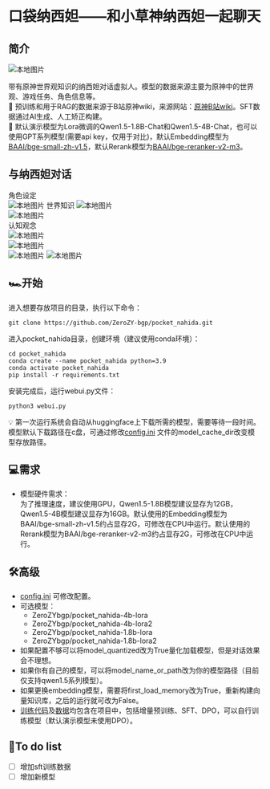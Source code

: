 # 口袋纳西妲——和小草神纳西妲一起聊天
## 简介   
![本地图片](pics/纳西妲表情.png)

带有原神世界观知识的纳西妲对话虚拟人。模型的数据来源主要为原神中的世界观、游戏任务、角色信息等。   
📕 预训练和用于RAG的数据来源于B站原神wiki，来源网站：[原神B站wiki](https://wiki.biligame.com/ys/%E9%A6%96%E9%A1%B5)。SFT数据通过AI生成、人工矫正构建。  
🔆 默认演示模型为Lora微调的Qwen1.5-1.8B-Chat和Qwen1.5-4B-Chat，也可以使用GPT系列模型(需要api key，仅用于对比)，默认Embedding模型为[BAAI/bge-small-zh-v1.5](https://huggingface.co/BAAI/bge-small-zh-v1.5)，默认Rerank模型为[BAAI/bge-reranker-v2-m3](https://huggingface.co/BAAI/bge-reranker-v2-m3)。  
## 与纳西妲对话
角色设定  
![本地图片](pics/自我介绍.png)
世界知识
![本地图片](pics/世界观1.png)  
![本地图片](pics/世界观2.png)  
认知观念  
![本地图片](pics/认知1.png)  
![本地图片](pics/认知2.png)  
![本地图片](pics/认知3.png)
![本地图片](pics/认知4.png)
## 🏎️开始  
进入想要存放项目的目录，执行以下命令：
```angular2html
git clone https://github.com/ZeroZY-bgp/pocket_nahida.git
```
进入pocket_nahida目录，创建环境（建议使用conda环境）：
```angular2html
cd pocket_nahida
conda create --name pocket_nahida python=3.9
conda activate pocket_nahida
pip install -r requirements.txt
```
安装完成后，运行webui.py文件：
```angular2html
python3 webui.py
```
💡 第一次运行系统会自动从huggingface上下载所需的模型，需要等待一段时间。模型默认下载路径在c盘，可通过修改[config.ini](config.ini) 文件的model_cache_dir改变模型存放路径。
## 💻需求
- 模型硬件需求：  
为了推理速度，建议使用GPU，Qwen1.5-1.8B模型建议显存为12GB，Qwen1.5-4B模型建议显存为16GB。默认使用的Embedding模型为BAAI/bge-small-zh-v1.5约占显存2G，可修改在CPU中运行。默认使用的Rerank模型为BAAI/bge-reranker-v2-m3约占显存2G，可修改在CPU中运行。   
## 🛠️高级  
- [config.ini](config.ini) 可修改配置。
- 可选模型：
  - ZeroZYbgp/pocket_nahida-4b-lora
  - ZeroZYbgp/pocket_nahida-4b-lora2
  - ZeroZYbgp/pocket_nahida-1.8b-lora
  - ZeroZYbgp/pocket_nahida-1.8b-lora2
- 如果配置不够可以将model_quantized改为True量化加载模型，但是对话效果会不理想。  
- 如果你有自己的模型，可以将model_name_or_path改为你的模型路径（目前仅支持qwen1.5系列模型）。
- 如果更换embedding模型，需要将first_load_memory改为True，重新构建向量知识库，之后的运行就可改为False。
- [训练代码](train)及[数据](train/datas)均包含在项目中，包括增量预训练、SFT、DPO，可以自行训练模型（默认演示模型未使用DPO）。

## 📃To do list
- [ ] 增加sft训练数据
- [ ] 增加新模型
